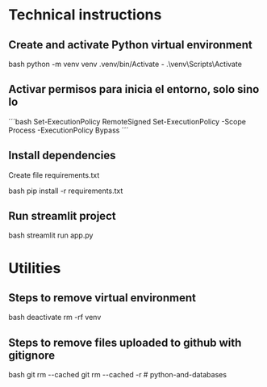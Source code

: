 # Technical instructions

## Create and activate Python virtual environment
bash
    python -m venv venv
    .venv/bin/Activate - .\venv\Scripts\Activate

## Activar permisos para inicia el entorno, solo sino lo 
´´´bash
    Set-ExecutionPolicy RemoteSigned
    Set-ExecutionPolicy -Scope Process -ExecutionPolicy Bypass
´´´
## Install dependencies
Create file requirements.txt

bash
    pip install -r requirements.txt


## Run streamlit project

bash
    streamlit run app.py 


# Utilities
## Steps to remove virtual environment
bash
    deactivate
    rm -rf venv


## Steps to remove files uploaded to github with gitignore
bash
    git rm --cached <archivo>
    git rm --cached -r
#   p y t h o n - a n d - d a t a b a s e s  
 